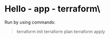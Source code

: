 # Hello - app - terraform\

Run by using commands:
  
  > terraform init
  > terraform plan
  > terraform apply
